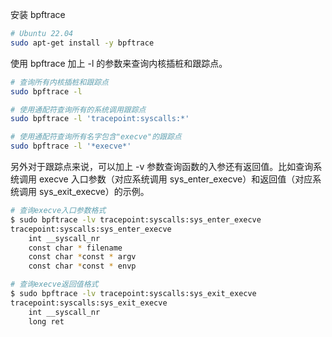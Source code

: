 安装 bpftrace

```bash
# Ubuntu 22.04
sudo apt-get install -y bpftrace
```

使用 bpftrace 加上 -l 的参数来查询内核插桩和跟踪点。

```bash
# 查询所有内核插桩和跟踪点
sudo bpftrace -l

# 使用通配符查询所有的系统调用跟踪点
sudo bpftrace -l 'tracepoint:syscalls:*'

# 使用通配符查询所有名字包含"execve"的跟踪点
sudo bpftrace -l '*execve*'
```

另外对于跟踪点来说，可以加上 -v 参数查询函数的入参还有返回值。比如查询系统调用 execve 入口参数（对应系统调用 sys_enter_execve）和返回值（对应系统调用 sys_exit_execve）的示例。

```bash
# 查询execve入口参数格式
$ sudo bpftrace -lv tracepoint:syscalls:sys_enter_execve
tracepoint:syscalls:sys_enter_execve
    int __syscall_nr
    const char * filename
    const char *const * argv
    const char *const * envp

# 查询execve返回值格式
$ sudo bpftrace -lv tracepoint:syscalls:sys_exit_execve
tracepoint:syscalls:sys_exit_execve
    int __syscall_nr
    long ret

```

